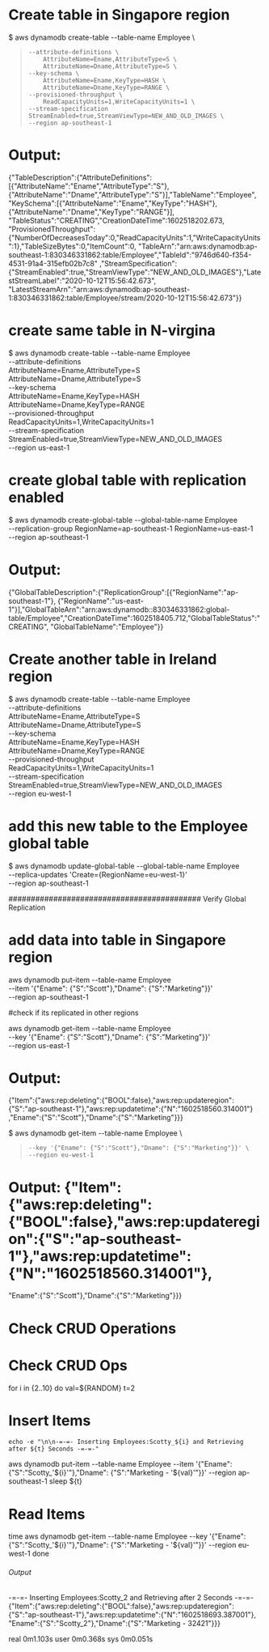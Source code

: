 # Create table in Singapore region

$ aws dynamodb create-table --table-name Employee \
>     --attribute-definitions \
>         AttributeName=Ename,AttributeType=S \
>         AttributeName=Dname,AttributeType=S \
>     --key-schema \
>         AttributeName=Ename,KeyType=HASH \
>         AttributeName=Dname,KeyType=RANGE \
>     --provisioned-throughput \
>         ReadCapacityUnits=1,WriteCapacityUnits=1 \
>     --stream-specification StreamEnabled=true,StreamViewType=NEW_AND_OLD_IMAGES \
>     --region ap-southeast-1

# Output:
{"TableDescription":{"AttributeDefinitions":[{"AttributeName":"Ename","AttributeType":"S"},{"AttributeName":"Dname","AttributeType":"S"}],"TableName":"Employee",
"KeySchema":[{"AttributeName":"Ename","KeyType":"HASH"},{"AttributeName":"Dname","KeyType":"RANGE"}],
"TableStatus":"CREATING","CreationDateTime":1602518202.673,
"ProvisionedThroughput":{"NumberOfDecreasesToday":0,"ReadCapacityUnits":1,"WriteCapacityUnits":1},"TableSizeBytes":0,"ItemCount":0,
"TableArn":"arn:aws:dynamodb:ap-southeast-1:830346331862:table/Employee","TableId":"9746d640-f354-4531-91a4-315efb02b7c8"
,"StreamSpecification":{"StreamEnabled":true,"StreamViewType":"NEW_AND_OLD_IMAGES"},"LatestStreamLabel":"2020-10-12T15:56:42.673",
"LatestStreamArn":"arn:aws:dynamodb:ap-southeast-1:830346331862:table/Employee/stream/2020-10-12T15:56:42.673"}}


# create same table in N-virgina
$ aws dynamodb create-table --table-name Employee \
    --attribute-definitions \
        AttributeName=Ename,AttributeType=S \
        AttributeName=Dname,AttributeType=S \
    --key-schema \
        AttributeName=Ename,KeyType=HASH \
        AttributeName=Dname,KeyType=RANGE \
    --provisioned-throughput \
        ReadCapacityUnits=1,WriteCapacityUnits=1 \
    --stream-specification StreamEnabled=true,StreamViewType=NEW_AND_OLD_IMAGES \
    --region us-east-1

# create global table with replication enabled
$ aws dynamodb create-global-table --global-table-name Employee \
    --replication-group RegionName=ap-southeast-1 RegionName=us-east-1 \
    --region ap-southeast-1

# Output:
{"GlobalTableDescription":{"ReplicationGroup":[{"RegionName":"ap-southeast-1"},
{"RegionName":"us-east-1"}],"GlobalTableArn":"arn:aws:dynamodb::830346331862:global-table/Employee","CreationDateTime":1602518405.712,"GlobalTableStatus":"CREATING",
"GlobalTableName":"Employee"}}

# Create another table in Ireland region

$ aws dynamodb create-table --table-name Employee \
    --attribute-definitions \
        AttributeName=Ename,AttributeType=S \
        AttributeName=Dname,AttributeType=S \
    --key-schema \
        AttributeName=Ename,KeyType=HASH \
        AttributeName=Dname,KeyType=RANGE \
    --provisioned-throughput \
        ReadCapacityUnits=1,WriteCapacityUnits=1 \
    --stream-specification StreamEnabled=true,StreamViewType=NEW_AND_OLD_IMAGES \
    --region eu-west-1

# add this new table to the Employee global table

$ aws dynamodb update-global-table --global-table-name Employee \
    --replica-updates 'Create={RegionName=eu-west-1}' \
    --region ap-southeast-1
    
    
###########################################                  Verify Global Replication

# add data into table in Singapore region
aws dynamodb put-item --table-name Employee \
    --item '{"Ename": {"S":"Scott"},"Dname": {"S":"Marketing"}}' \
    --region ap-southeast-1

#check if its replicated in other regions

aws dynamodb get-item --table-name Employee \
    --key '{"Ename": {"S":"Scott"},"Dname": {"S":"Marketing"}}' \
    --region us-east-1

# Output:
{"Item":{"aws:rep:deleting":{"BOOL":false},"aws:rep:updateregion":{"S":"ap-southeast-1"},"aws:rep:updatetime":{"N":"1602518560.314001"}
,"Ename":{"S":"Scott"},"Dname":{"S":"Marketing"}}}


$ aws dynamodb get-item --table-name Employee \
>     --key '{"Ename": {"S":"Scott"},"Dname": {"S":"Marketing"}}' \
>     --region eu-west-1

# Output: {"Item":{"aws:rep:deleting":{"BOOL":false},"aws:rep:updateregion":{"S":"ap-southeast-1"},"aws:rep:updatetime":{"N":"1602518560.314001"},
"Ename":{"S":"Scott"},"Dname":{"S":"Marketing"}}}



# Check CRUD Operations

# Check CRUD Ops
for i in {2..10}
	do val=${RANDOM}
  t=2
  # Insert Items
	echo -e "\n\n-=-=- Inserting Employees:Scotty_${i} and Retrieving after ${t} Seconds -=-=-"
  aws dynamodb put-item --table-name Employee --item '{"Ename": {"S":"Scotty_'${i}'"},"Dname": {"S":"Marketing - '${val}'"}}' --region ap-southeast-1
  sleep ${t}
 # Read Items
  time aws dynamodb get-item --table-name Employee --key '{"Ename": {"S":"Scotty_'${i}'"},"Dname": {"S":"Marketing - '${val}'"}}' --region eu-west-1
  done

###### Output

-=-=- Inserting Employees:Scotty_2 and Retrieving after 2 Seconds -=-=-
{"Item":{"aws:rep:deleting":{"BOOL":false},"aws:rep:updateregion":{"S":"ap-southeast-1"},"aws:rep:updatetime":{"N":"1602518693.387001"},
"Ename":{"S":"Scotty_2"},"Dname":{"S":"Marketing -  32421"}}}

real    0m1.103s
user    0m0.368s
sys     0m0.051s
